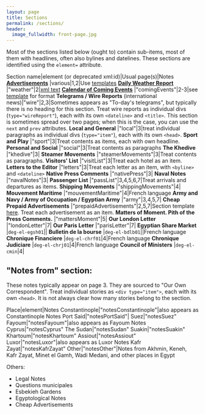```yaml
---
layout: page
title: Sections
permalink: /sections/
header:
  image_fullwidth: front-page.jpg
---
```


Most of the sections listed below (ought to) contain sub-items, most of them with headlines, often also bylines and datelines. These sections are identified using the `element=` attribute.

Section name|element (or deprecated xml:id)|Usual page(s)|Notes
**[Advertisements](https://dig-eg-gaz.github.io/advertisements/)** |various|1,2|Use [templates](https://dig-eg-gaz.github.io/advertisements/)
**[Daily Weather Report](https://dig-eg-gaz.github.io/boilerplates-and-tables/#daily-weather-report)** |"weather"|2|[xml text](https://github.com/dig-eg-gaz/boilerplates/blob/master/boilerplates-text/daily-weather-report.xml)
**[Calendar of Coming Events](https://dig-eg-gaz.github.io/boilerplates-and-tables/#calendar-of-coming-events)** |"comingEvents"|2-3|see [template](https://github.com/dig-eg-gaz/boilerplates/blob/master/boilerplates-text/calendar-of-coming-events.xml) for format
**Telegrams / Wire Reports** (international news)|"wire"|2,3|Sometimes appears as "To-day's telegrams", but typically there is no heading for this section. Treat wire reports as individual divs (`type="wireReport"`), each with its own `<dateline>` and `<title>`. This section is sometimes spread over two pages; when this is the case, you can use the `next` and `prev` attributes.
**Local and General** |"local"|3|treat individual paragraphs as individual divs (`type="item"`), each with its own `<head>`.
**Sport and Play** |"sport"|3|Treat contents as items, each with own headline.
**Personal and Social** |"social"|3|Treat contents as paragraphs
**The Khedive** |"khedive"|3|
**Steamer Movements** |"steamerMovements"|3|Treat contents as paragraphs.
**Visitors' List** |"visitList"|3|Treat each hotel as an item.
**Letters to the Editor** |"letters"|3|Treat each letter as an item, with `<byline>` and `<dateline>`
**Native Press Comments** |"nativePress"|3|
**Naval Notes** |"navalNotes"|3|
**Passenger List** |"passList"|3,4,5,6,7|Treat arrivals and departures as items.
**Shipping Movements** |"shippingMovements"|4|
**Mouvement Maritime** |"mouvementMaritime"|4|French language
**Army and Navy / Army of Occupation / Egyptian Army** |"army"|3,4,5,7|
**Cheap Prepaid Advertisements** |"prepaidAdvertisements"|2,5,7|Section template [here](https://dig-eg-gaz.github.io/boilerplates-and-tables/#cheap-prepaid-advertisements). Treat each advertisement as an item.
**Matters of Moment. Pith of the Press Comments.** |"mattersMoment"|5|
**Our London Letter** |"londonLetter"|7|
**Our Paris Letter** |"parisLetter"|7|
**Egyptian Share Market** |`deg-el-egsh01`||
**Bulletin de la bourse** |`deg-el-bdlb01`||French language
**Chronique Financiere** |`deg-el-chrf01`|4|French language
**Chronique Judiciare** |`deg-el-chrj01`|4|French language
**Council of Ministers** |`deg-el-cmin`|4|

## "Notes from" section:
These notes typically appear on page 3. They are sourced to "Our Own Correspondent". Treat individual stories as `<div type="item">`, each with its own `<head>`. It is not always clear how many stories belong to the section.

Place|element|Notes
Constantinople|"notesConstantinople"|also appears as Constantinople Notes
Port Said|"notesPortSaid"|
Suez|"notesSuez"
Fayoum|"notesFayoum"|also appears as Fayoum Notes
Cyprus|"notesCyprus"
The Sudan|"notesSudan"
Suakin|"notesSuakin"
Khartoum|"notesKhartoum"
Assiout|"notesAssiout"
Luxor|"notesLuxor"|also appears as Luxor Notes
Kafr Zayat|"notesKafrZayat"
Other|"notesOther"|Notes from Akhmin, Keneh, Kafr Zayat, Minet el Gamh, Wadi Medani, and other places in Egypt

Others:
- Legal Notes
- Questions municipales
- Esbekieh Gardens
- Egyptological Notes
- Cheap Advertisements
